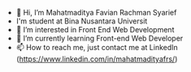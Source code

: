 - 👋 Hi, I’m Mahatmaditya Favian Rachman Syarief
- I'm student at Bina Nusantara Universit
- 👀 I’m interested in Front End Web Development
- 🌱 I’m currently learning Front-end Web Developer
- 📫 How to reach me, just contact me at LinkedIn (https://www.linkedin.com/in/mahatmadityafrs/)


